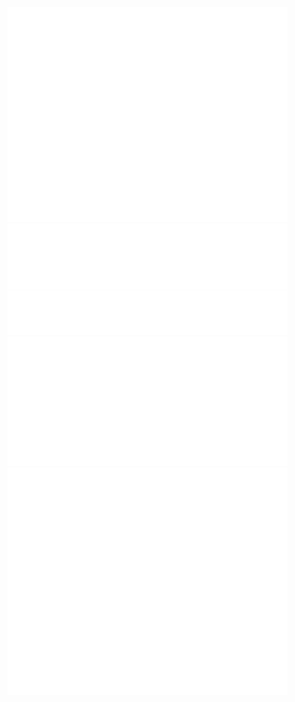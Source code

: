 <picture>
  <img src="/metrics.core.svg" alt="Metrics">
</picture>
<picture>
  <img src="/metrics.habits.svg" alt="Metrics">
</picture>
<picture>
  <img src="/metrics.topics.svg" alt="Metrics">
</picture>
<picture>
  <img src="/metrics.issues.svg" alt="Metrics">
</picture>
<picture>
  <img src="/metrics.achievements.svg" alt="Metrics">
</picture>

